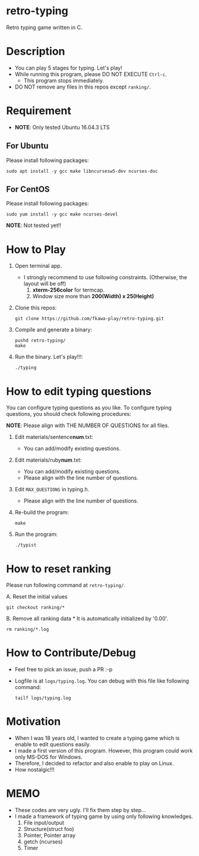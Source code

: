 # retro-typing

Retro typing game written in C.

# Description

* You can play 5 stages for typing.  Let's play!
* While running this program, please DO NOT EXECUTE ``Ctrl-c``.
    * This program stops immediately.
* DO NOT remove any files in this repos except `ranking/`.

# Requirement

* **NOTE**: Only tested Ubuntu 16.04.3 LTS

## For Ubuntu

Please install following packages:

```
sudo apt install -y gcc make libncursesw5-dev ncurses-doc
```

## For CentOS

Please install following packages:

```
sudo yum install -y gcc make ncurses-devel
```

**NOTE**: Not tested yet!!

# How to Play

1. Open terminal app.
    * I strongly recommend to use following constraints. (Otherwise, the layout will be off)
        1. **xterm-256color** for termcap.
        1. Window size more than **200(Width) x 25(Height)**
1. Clone this repos:

   ```
   git clone https://github.com/fkawa-play/retro-typing.git
   ```
1. Compile and generate a binary:

   ```
   pushd retro-typing/
   make
   ```
1. Run the binary.  Let's play!!!:

   ```
   ./typing
   ```

# How to edit typing questions

You can configure typing questions as you like.
To configure typing questions, you should check following procedures:

**NOTE**: Please align with THE NUMBER OF QUESTIONS for all files.

1. Edit materials/sentence**num**.txt:
    * You can add/modify existing questions.
1. Edit materials/ruby**num**.txt:
    * You can add/modify existing questions.
    * Please align with the line number of questions.
1. Edit ``MAX_QUESTIONS`` in typing.h.
    * Please align with the line number of questions.
1. Re-build the program:

   ```
   make
   ```
1. Run the program:

   ```
   ./typist
   ```

# How to reset ranking

Please run following command at ``retro-typing/``.

A. Reset the initial values

```
git checkout ranking/*
```

B. Remove all ranking data
    * It is automatically initialized by '0.00'.

```
rm ranking/*.log
```

# How to Contribute/Debug

* Feel free to pick an issue, push a PR :-p
* Logfile is at ``logs/typing.log``.  You can debug with this file like
  following command:

   ```
   tailf logs/typing.log
   ```

# Motivation

* When I was 18 years old, I wanted to create a typing game which is enable to edit questions easily.
* I made a first version of this program.  However, this program could work only MS-DOS for Windows.
* Therefore, I decided to refactor and also enable to play on Linux.
* How nostalgic!!!

# MEMO

* These codes are very ugly.  I'll fix them step by step...
* I made a framework of typing game by using only following knowledges.
    1. File input/output
    1. Structure(struct foo)
    1. Pointer, Pointer array
    1. getch (ncurses)
    1. Timer
